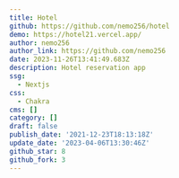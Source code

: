 ```yaml
---
title: Hotel
github: https://github.com/nemo256/hotel
demo: https://hotel21.vercel.app/
author: nemo256
author_link: https://github.com/nemo256
date: 2023-11-26T13:41:49.683Z
description: Hotel reservation app
ssg:
  - Nextjs
css:
  - Chakra
cms: []
category: []
draft: false
publish_date: '2021-12-23T18:13:18Z'
update_date: '2023-04-06T13:30:46Z'
github_star: 8
github_fork: 3
---
```

